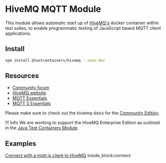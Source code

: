 # HiveMQ MQTT Module

This module allows automatic start up of [HiveMQ's](https://www.hivemq.com/) docker container within
test suites, to enable programmatic testing of JavaScript based MQTT client applications.

## Install

```bash
npm install @testcontainers/hivemq --save-dev
```

## Resources

- [Community forum](https://community.hivemq.com/)
- [HiveMQ website](https://www.hivemq.com/)
- [MQTT Essentials](https://www.hivemq.com/mqtt-essentials/)
- [MQTT 5 Essentials](https://www.hivemq.com/mqtt-5/)

Please make sure to check out the hivemq-docs for the [Community Edition](https://github.com/hivemq/hivemq-community-edition/wiki/).

!!! Info
We are working to support the HiveMQ Enterprise Edition as outlined in the [Java Test Containers Module](https://java.testcontainers.org/modules/hivemq/).

## Examples

<!--codeinclude-->

[Connect with a mqtt.js client to HiveMQ](../../packages/modules/hivemq/src/hivemq-container.test.ts) inside_block:connect

<!--/codeinclude-->
